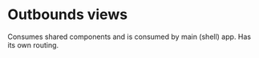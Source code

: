 # Outbounds views

Consumes shared components and is consumed by main (shell) app. Has its own routing.
